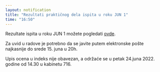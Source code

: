 ```yaml
---
layout: notification
title: "Rezultati praktičnog dela ispita u roku JUN 1"
time: "16:50"
---
```


Rezultate ispita u roku JUN 1 možete pogledati [ovde](../../../ispiti/rezultati/teorija/jun1.pdf).

Za uvid u radove je potrebno da se javite putem elektronske pošte najkasnije do srede 15. juna u 20h.

Upis ocena u indeks nije obavezan, a održaće se u petak 24.juna 2022. godine od 14.30 u kabinetu 716.
